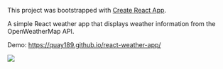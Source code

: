 This project was bootstrapped with [Create React App](https://github.com/facebook/create-react-app).

A simple React weather app that displays weather information from the OpenWeatherMap API.

Demo: https://quay189.github.io/react-weather-app/

<img src="https://i.imgur.com/taskkve.png" />